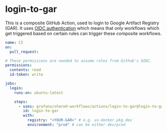 # login-to-gar

This is a composite GitHub Action, used to login to Google Artifact Registry (GAR).
It uses [OIDC authentication](https://docs.github.com/en/actions/deployment/security-hardening-your-deployments/about-security-hardening-with-openid-connect)
which means that only workflows which get triggered based on certain rules can trigger these composite workflows.

```yaml
name: CI
on:
  pull_request:

# These permissions are needed to assume roles from Github's OIDC.
permissions:
  contents: read
  id-token: write

jobs:
  login:
    runs-on: ubuntu-latest

    steps:
      - uses: grafana/shared-workflows/actions/login-to-gar@login-to-gar-v1.0.0 // x-release-please-version
        id: login-to-gar
        with:
          registry: "<YOUR-GAR>" # e.g. us-docker.pkg.dev
          environment: "prod" # can be either dev/prod
```
